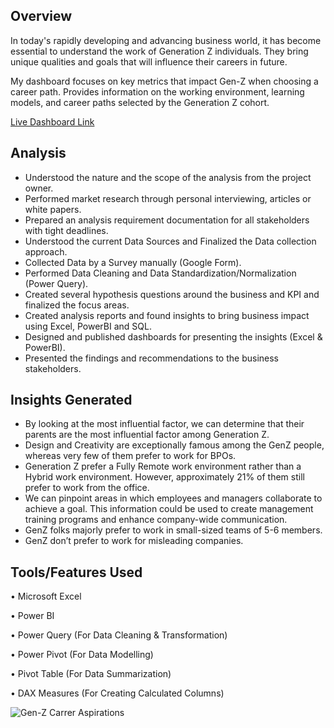
## Overview

In today's rapidly developing and advancing business world, it has become essential to understand the work of Generation Z individuals. They bring unique qualities and goals that will influence their careers in future.

My dashboard focuses on key metrics that impact Gen-Z when choosing a career path. Provides information on the working environment, learning models, and career paths selected by the Generation Z cohort.

[Live Dashboard Link]( https://app.powerbi.com/view?r=eyJrIjoiMmI4YzljNGEtNjEzNi00N2E3LWI1YzEtMzBhOTc1OWIwZjVkIiwidCI6ImM2ZTU0OWIzLTVmNDUtNDAzMi1hYWU5LWQ0MjQ0ZGM1YjJjNCJ9)

## Analysis

- Understood the nature and the scope of the analysis from the project owner.
- Performed market research through personal interviewing, articles or white papers.
- Prepared an analysis requirement documentation for all stakeholders with tight deadlines.
- Understood the current Data Sources and Finalized the Data collection approach.
- Collected Data by a Survey manually (Google Form).
- Performed Data Cleaning and Data Standardization/Normalization (Power Query).
- Created several hypothesis questions around the business and KPI and finalized the focus areas.
- Created analysis reports and found insights to bring business impact using Excel, PowerBI and SQL.
- Designed and published dashboards for presenting the insights (Excel & PowerBI).
- Presented the findings and recommendations to the business stakeholders.

## Insights Generated

* By looking at the most influential factor, we can determine that their parents are the most influential factor among Generation Z.
* Design and Creativity are exceptionally famous among the GenZ people, whereas very few of them prefer to work for BPOs.
* Generation Z prefer a Fully Remote work environment rather than a Hybrid work environment. However, approximately 21% of them still prefer to work from the office.
* We can pinpoint areas in which employees and managers collaborate to achieve a goal. This information could be used to create management training programs and enhance company-wide communication.
* GenZ folks majorly prefer to work in small-sized teams of 5-6 members.
* GenZ don’t prefer to work for misleading companies.

## Tools/Features Used

• Microsoft Excel

• Power BI

• Power Query (For Data Cleaning & Transformation)

• Power Pivot (For Data Modelling)

• Pivot Table (For Data Summarization)

• DAX Measures (For Creating Calculated Columns)

![Gen-Z Carrer Aspirations](https://github.com/user-attachments/assets/876971a8-8251-4a83-bb79-6bcd1162f1cc)


